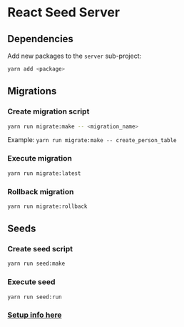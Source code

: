 # React Seed Server

## Dependencies

Add new packages to the `server` sub-project:

```bash
yarn add <package>
```

## Migrations

### Create migration script
```bash
yarn run migrate:make -- <migration_name>
```
Example: 
`yarn run migrate:make -- create_person_table`

### Execute migration
```bash
yarn run migrate:latest
```

### Rollback migration
```bash
yarn run migrate:rollback
```

## Seeds

### Create seed script
```bash
yarn run seed:make
```

### Execute seed
```bash
yarn run seed:run
```

### [Setup info here](../docs/setup.md)
